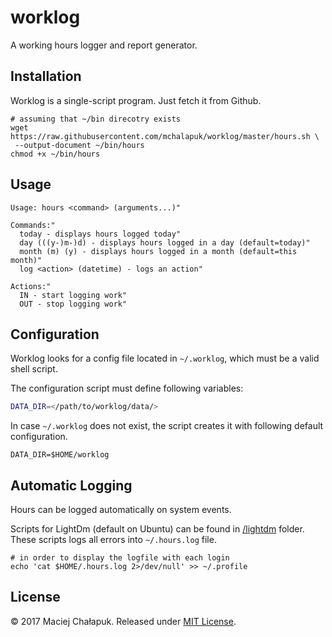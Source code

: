 # worklog

A working hours logger and report generator.

## Installation

Worklog is a single-script program. Just fetch it from Github.

```
# assuming that ~/bin direcotry exists
wget https://raw.githubusercontent.com/mchalapuk/worklog/master/hours.sh \
 --output-document ~/bin/hours
chmod +x ~/bin/hours
```

## Usage

```
Usage: hours <command> (arguments...)"

Commands:"
  today - displays hours logged today"
  day (((y-)m-)d) - displays hours logged in a day (default=today)"
  month (m) (y) - displays hours logged in a month (default=this month)"
  log <action> (datetime) - logs an action"

Actions:"
  IN - start logging work"
  OUT - stop logging work"
```

## Configuration

Worklog looks for a config file located in `~/.worklog`, which must be a valid shell script.

The configuration script must define following variables:

```sh
DATA_DIR=</path/to/worklog/data/>
```

In case `~/.worklog` does not exist, the script creates it with following
default configuration.

```
DATA_DIR=$HOME/worklog
```

## Automatic Logging

Hours can be logged automatically on system events.

Scripts for LightDm (default on Ubuntu) can be found in [/lightdm](/lightdm)
folder. These scripts logs all errors into `~/.hours.log` file.

```
# in order to display the logfile with each login
echo 'cat $HOME/.hours.log 2>/dev/null' >> ~/.profile
```

## License

&copy; 2017 Maciej Chałapuk. Released under [MIT License](LICENSE).

